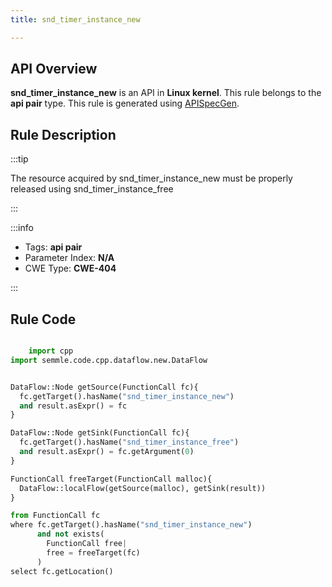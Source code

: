 ```yaml
---
title: snd_timer_instance_new

---
```



## API Overview
**snd_timer_instance_new** is an API in **Linux kernel**. This rule belongs to the **api pair** type. This rule is generated using [APISpecGen](../../tools/APISpecGen).
## Rule Description

:::tip

The resource acquired by snd_timer_instance_new must be properly released using snd_timer_instance_free

:::

:::info

- Tags: **api pair**
- Parameter Index: **N/A**
- CWE Type: **CWE-404**

:::

## Rule Code
```python

    import cpp
import semmle.code.cpp.dataflow.new.DataFlow


DataFlow::Node getSource(FunctionCall fc){
  fc.getTarget().hasName("snd_timer_instance_new")
  and result.asExpr() = fc
}

DataFlow::Node getSink(FunctionCall fc){
  fc.getTarget().hasName("snd_timer_instance_free")
  and result.asExpr() = fc.getArgument(0)
}

FunctionCall freeTarget(FunctionCall malloc){
  DataFlow::localFlow(getSource(malloc), getSink(result))
}

from FunctionCall fc
where fc.getTarget().hasName("snd_timer_instance_new")
      and not exists(
        FunctionCall free| 
        free = freeTarget(fc)
      )
select fc.getLocation()

    
```